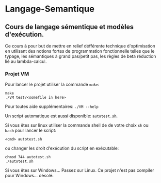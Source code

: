 # Langage-Semantique


## Cours de langage sémentique et modèles d'exécution.
Ce cours à pour but de mettre en relief défférente technique d'optimisation en utilisant des notions fortes de programmation fonctionnelle telles que le typage, les sémantiques à grand pas/petit pas, les règles de beta réduction lié au lambda-calcul.


### Projet VM

Pour lancer le projet utiliser la commande `make`:

    make
    ./VM test/<somefile in here>
 
Pour toutes aide supplémentaires: `./VM --help`

Un script automatique est aussi disponible: `autotest.sh`.

Si vous êtes sur linux utiliser la commande <cmd> shell de de votre choix `sh` ou `bash` pour lancer le script:

    <cmd> autotest.sh

ou changer les droit d'exécution du script en exécutable:

    chmod 744 autotest.sh
    ./autotest.sh

Si vous êtes sur Windows... Passez sur Linux. Ce projet n'est pas compiler pour Windows... désolé.
